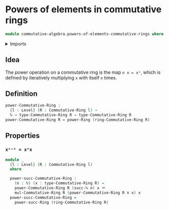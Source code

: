 # Powers of elements in commutative rings

```agda
module commutative-algebra.powers-of-elements-commutative-rings where
```

<details><summary>Imports</summary>
```agda
open import foundation.identity-types
open import foundation.universe-levels
open import commutative-algebra.commutative-rings
open import elementary-number-theory.natural-numbers
open import ring-theory.powers-of-elements-rings
```
</details>

## Idea

The power operation on a commutative ring is the map `n x ↦ xⁿ`, which is defined by iteratively multiplying `x` with itself `n` times.

## Definition

```agda
power-Commutative-Ring :
  {l : Level} (R : Commutative-Ring l) →
  ℕ → type-Commutative-Ring R → type-Commutative-Ring R
power-Commutative-Ring R = power-Ring (ring-Commutative-Ring R)
```

## Properties

### `xⁿ⁺¹ = xⁿx`

```agda
module _
  {l : Level} (R : Commutative-Ring l)
  where

  power-succ-Commutative-Ring :
    (n : ℕ) (x : type-Commutative-Ring R) →
    power-Commutative-Ring R (succ-ℕ n) x ＝
    mul-Commutative-Ring R (power-Commutative-Ring R n x) x
  power-succ-Commutative-Ring =
    power-succ-Ring (ring-Commutative-Ring R)
```
